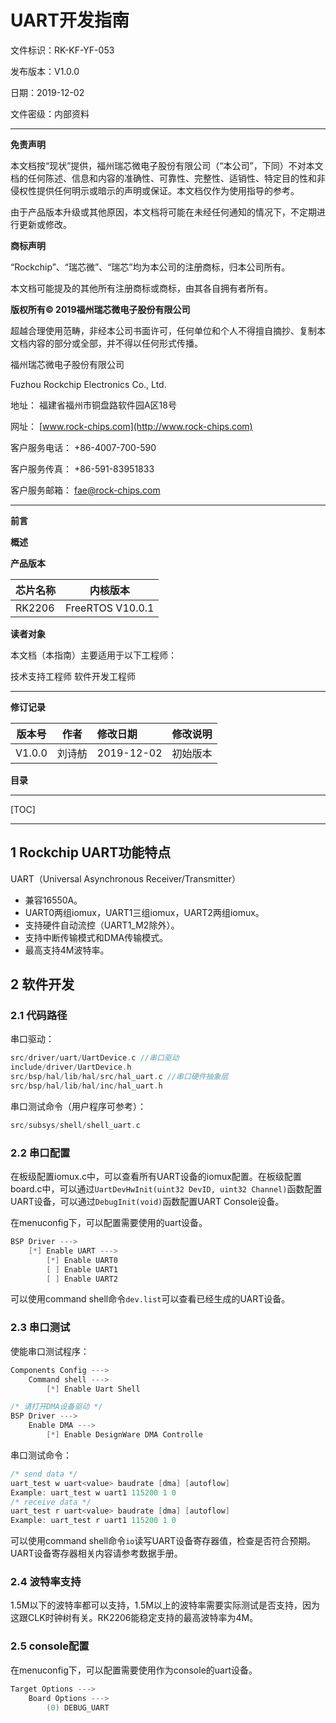 # UART开发指南

文件标识：RK-KF-YF-053

发布版本：V1.0.0

日期：2019-12-02

文件密级：内部资料

---

**免责声明**

本文档按“现状”提供，福州瑞芯微电子股份有限公司（“本公司”，下同）不对本文档的任何陈述、信息和内容的准确性、可靠性、完整性、适销性、特定目的性和非侵权性提供任何明示或暗示的声明或保证。本文档仅作为使用指导的参考。

由于产品版本升级或其他原因，本文档将可能在未经任何通知的情况下，不定期进行更新或修改。

**商标声明**

“Rockchip”、“瑞芯微”、“瑞芯”均为本公司的注册商标，归本公司所有。

本文档可能提及的其他所有注册商标或商标，由其各自拥有者所有。

**版权所有© 2019福州瑞芯微电子股份有限公司**

超越合理使用范畴，非经本公司书面许可，任何单位和个人不得擅自摘抄、复制本文档内容的部分或全部，并不得以任何形式传播。

福州瑞芯微电子股份有限公司

Fuzhou Rockchip Electronics Co., Ltd.

地址：     福建省福州市铜盘路软件园A区18号

网址：     [www.rock-chips.com](http://www.rock-chips.com)

客户服务电话： +86-4007-700-590

客户服务传真： +86-591-83951833

客户服务邮箱： [fae@rock-chips.com](mailto:fae@rock-chips.com)

---

**前言**

**概述**

**产品版本**

| **芯片名称** | **内核版本**    |
| ------------ | --------------- |
| RK2206       | FreeRTOS V10.0.1 |

**读者对象**

本文档（本指南）主要适用于以下工程师：

技术支持工程师
软件开发工程师

---

**修订记录**

| **版本号** | **作者** | **修改日期** | **修改说明** |
| ---------- | --------| :--------- | ------------ |
| V1.0.0    | 刘诗舫 | 2019-12-02 | 初始版本  |

**目录**

---

[TOC]

---

## 1 Rockchip UART功能特点

UART（Universal Asynchronous Receiver/Transmitter）

* 兼容16550A。
* UART0两组iomux，UART1三组iomux，UART2两组iomux。
* 支持硬件自动流控（UART1_M2除外）。
* 支持中断传输模式和DMA传输模式。
* 最高支持4M波特率。

## 2 软件开发

### 2.1 代码路径

串口驱动：

```c
src/driver/uart/UartDevice.c //串口驱动
include/driver/UartDevice.h
src/bsp/hal/lib/hal/src/hal_uart.c //串口硬件抽象层
src/bsp/hal/lib/hal/inc/hal_uart.h
```

串口测试命令（用户程序可参考）：

```c
src/subsys/shell/shell_uart.c
```

### 2.2 串口配置

在板级配置iomux.c中，可以查看所有UART设备的iomux配置。在板级配置board.c中，可以通过`UartDevHwInit(uint32 DevID, uint32 Channel)`函数配置UART设备，可以通过`DebugInit(void)`函数配置UART Console设备。

在menuconfig下，可以配置需要使用的uart设备。

```c
BSP Driver --->
    [*] Enable UART --->
        [*] Enable UART0
        [ ] Enable UART1
        [ ] Enable UART2
```

可以使用command shell命令`dev.list`可以查看已经生成的UART设备。

### 2.3 串口测试

使能串口测试程序：

```c
Components Config --->
    Command shell --->
        [*] Enable Uart Shell

/* 请打开DMA设备驱动 */
BSP Driver --->
    Enable DMA --->
        [*] Enable DesignWare DMA Controlle
```

串口测试命令：

```c
/* send data */
uart_test w uart<value> baudrate [dma] [autoflow]
Example: uart_test w uart1 115200 1 0
/* receive data */
uart_test r uart<value> baudrate [dma] [autoflow]
Example: uart_test r uart1 115200 1 0
```

可以使用command shell命令`io`读写UART设备寄存器值，检查是否符合预期。UART设备寄存器相关内容请参考数据手册。

### 2.4 波特率支持

1.5M以下的波特率都可以支持，1.5M以上的波特率需要实际测试是否支持，因为这跟CLK时钟树有关。RK2206能稳定支持的最高波特率为4M。

### 2.5 console配置

在menuconfig下，可以配置需要使用作为console的uart设备。

```c
Target Options --->
    Board Options --->
        (0) DEBUG_UART
```
